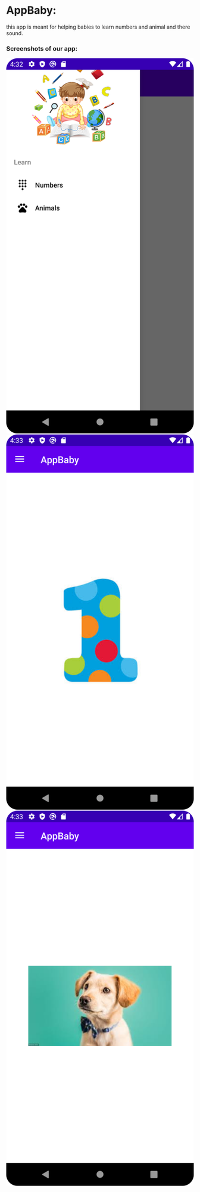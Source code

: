 # AppBaby:
this app is meant for helping babies to learn numbers and animal and there sound.

### Screenshots of our app:
![first_image](./assets/Screenshot_20230307_173240.png)
![second_image](./assets/Screenshot_20230307_173309.png)
![third_image](./assets/Screenshot_20230307_173334.png)
